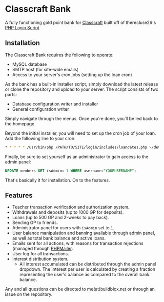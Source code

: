 # Classcraft Bank
A fully functioning gold point bank for [Classcraft](https://classcraft.com) built off of therecluse26's [PHP Login Script](https://github.com/therecluse26/PHP-Login/tree/v2.0).

## Installation
The Classcraft Bank requires the following to operate:
* MySQL database
* SMTP host (for site-wide emails)
* Access to your server's cron jobs (setting up the loan cron)

As the bank has a built-in installer script, simply download the latest release or clone the repository and upload to your server. The script consists of two parts:
* Database configuration writer and installer
* General configuration writer

Simply navigate through the menus. Once you're done, you'll be led back to the homepage.

Beyond the initial installer, you will need to set up the cron job of your loan. Add the following line to your cron:
```bash
* * * * * /usr/bin/php /PATH/TO/SITE/login/includes/loandates.php >/dev/null 2>&1
```

Finally, be sure to set yourself as an administrator to gain access to the admin panel:
```sql
UPDATE members SET isAdmin= 1 WHERE username="YOURUSERNAME";
```

That's basically it for installation. On to the features.

## Features
* Teacher transaction verification and authorization system.
* Withdrawals and deposits (up to 1000 GP for deposits).
* Loans (up to 500 GP and 2-weeks to pay back).
* Sending GP to friends.
* Administrator panel for users with `isAdmin` set to `1`.
* User balance manipulation and banning available through admin panel, as well as total bank balance and active loans.
* Emails sent for all actions, with reasons for transaction rejections (managed through [PHPMailer](https://github.com/PHPMailer/PHPMailer).
* User log for all transactions.
* Interest distribution system.
  * All interest accumulated can be distributed through the admin panel dropdown. The interest per user is calculated by creating a fraction representing the user's balance as compared to the overall bank balance.

Any and all questions can be directed to me(at)buildblox.net or through an issue on the repository.
